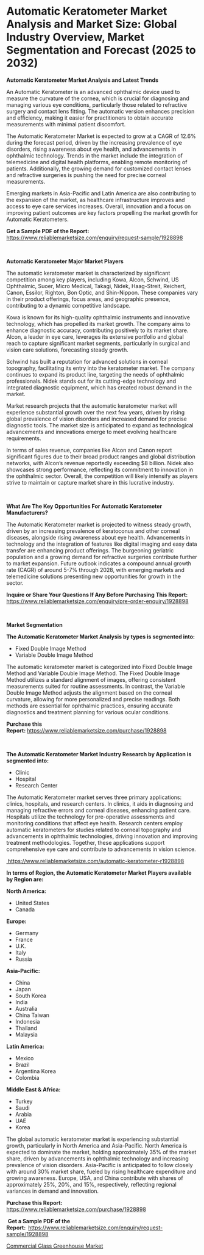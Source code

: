 <p><h1>Automatic Keratometer Market Analysis and Market Size: Global Industry Overview, Market Segmentation and Forecast (2025 to 2032)</h1></p><p><strong>Automatic Keratometer Market Analysis and Latest Trends</strong></p>
<p><p>An Automatic Keratometer is an advanced ophthalmic device used to measure the curvature of the cornea, which is crucial for diagnosing and managing various eye conditions, particularly those related to refractive surgery and contact lens fitting. The automatic version enhances precision and efficiency, making it easier for practitioners to obtain accurate measurements with minimal patient discomfort.</p><p>The Automatic Keratometer Market is expected to grow at a CAGR of 12.6% during the forecast period, driven by the increasing prevalence of eye disorders, rising awareness about eye health, and advancements in ophthalmic technology. Trends in the market include the integration of telemedicine and digital health platforms, enabling remote monitoring of patients. Additionally, the growing demand for customized contact lenses and refractive surgeries is pushing the need for precise corneal measurements. </p><p>Emerging markets in Asia-Pacific and Latin America are also contributing to the expansion of the market, as healthcare infrastructure improves and access to eye care services increases. Overall, innovation and a focus on improving patient outcomes are key factors propelling the market growth for Automatic Keratometers.</p></p>
<p><strong>Get a Sample PDF of the Report:&nbsp;</strong> <a href="https://www.reliablemarketsize.com/enquiry/request-sample/1928898?utm_campaign=2464&utm_medium=2&utm_source=Github&utm_content=ia&utm_term=17022025&utm_id=automatic-keratometer">https://www.reliablemarketsize.com/enquiry/request-sample/1928898</a></p>
<p>&nbsp;</p>
<p><strong>Automatic Keratometer Major Market Players</strong></p>
<p><p>The automatic keratometer market is characterized by significant competition among key players, including Kowa, Alcon, Schwind, US Ophthalmic, Suoer, Micro Medical, Takagi, Nidek, Haag-Streit, Reichert, Canon, Essilor, Righton, Bon Optic, and Shin-Nippon. These companies vary in their product offerings, focus areas, and geographic presence, contributing to a dynamic competitive landscape.</p><p>Kowa is known for its high-quality ophthalmic instruments and innovative technology, which has propelled its market growth. The company aims to enhance diagnostic accuracy, contributing positively to its market share. Alcon, a leader in eye care, leverages its extensive portfolio and global reach to capture significant market segments, particularly in surgical and vision care solutions, forecasting steady growth.</p><p>Schwind has built a reputation for advanced solutions in corneal topography, facilitating its entry into the keratometer market. The company continues to expand its product line, targeting the needs of ophthalmic professionals. Nidek stands out for its cutting-edge technology and integrated diagnostic equipment, which has created robust demand in the market.</p><p>Market research projects that the automatic keratometer market will experience substantial growth over the next few years, driven by rising global prevalence of vision disorders and increased demand for precise diagnostic tools. The market size is anticipated to expand as technological advancements and innovations emerge to meet evolving healthcare requirements.</p><p>In terms of sales revenue, companies like Alcon and Canon report significant figures due to their broad product ranges and global distribution networks, with Alcon’s revenue reportedly exceeding $8 billion. Nidek also showcases strong performance, reflecting its commitment to innovation in the ophthalmic sector. Overall, the competition will likely intensify as players strive to maintain or capture market share in this lucrative industry.</p></p>
<p>&nbsp;</p>
<p><strong>What Are The Key Opportunities For Automatic Keratometer Manufacturers?</strong></p>
<p><p>The Automatic Keratometer market is projected to witness steady growth, driven by an increasing prevalence of keratoconus and other corneal diseases, alongside rising awareness about eye health. Advancements in technology and the integration of features like digital imaging and easy data transfer are enhancing product offerings. The burgeoning geriatric population and a growing demand for refractive surgeries contribute further to market expansion. Future outlook indicates a compound annual growth rate (CAGR) of around 5-7% through 2028, with emerging markets and telemedicine solutions presenting new opportunities for growth in the sector.</p></p>
<p><strong>Inquire or Share Your Questions If Any Before Purchasing This Report:</strong> <a href="https://www.reliablemarketsize.com/enquiry/pre-order-enquiry/1928898?utm_campaign=2464&utm_medium=2&utm_source=Github&utm_content=ia&utm_term=17022025&utm_id=automatic-keratometer">https://www.reliablemarketsize.com/enquiry/pre-order-enquiry/1928898</a></p>
<p>&nbsp;</p>
<p><strong>Market Segmentation</strong></p>
<p><strong>The Automatic Keratometer Market Analysis by types is segmented into:</strong></p>
<p><ul><li>Fixed Double Image Method</li><li>Variable Double Image Method</li></ul></p>
<p><p>The automatic keratometer market is categorized into Fixed Double Image Method and Variable Double Image Method. The Fixed Double Image Method utilizes a standard alignment of images, offering consistent measurements suited for routine assessments. In contrast, the Variable Double Image Method adjusts the alignment based on the corneal curvature, allowing for more personalized and precise readings. Both methods are essential for ophthalmic practices, ensuring accurate diagnostics and treatment planning for various ocular conditions.</p></p>
<p><strong>Purchase this Report:&nbsp;</strong><a href="https://www.reliablemarketsize.com/purchase/1928898?utm_campaign=2464&utm_medium=2&utm_source=Github&utm_content=ia&utm_term=17022025&utm_id=automatic-keratometer">https://www.reliablemarketsize.com/purchase/1928898</a></p>
<p>&nbsp;</p>
<p><strong>The Automatic Keratometer Market Industry Research by Application is segmented into:</strong></p>
<p><ul><li>Clinic</li><li>Hospital</li><li>Research Center</li></ul></p>
<p><p>The Automatic Keratometer market serves three primary applications: clinics, hospitals, and research centers. In clinics, it aids in diagnosing and managing refractive errors and corneal diseases, enhancing patient care. Hospitals utilize the technology for pre-operative assessments and monitoring conditions that affect eye health. Research centers employ automatic keratometers for studies related to corneal topography and advancements in ophthalmic technologies, driving innovation and improving treatment methodologies. Together, these applications support comprehensive eye care and contribute to advancements in vision science.</p></p>
<p><a href="https://www.reliablemarketsize.com/automatic-keratometer-r1928898?utm_campaign=2464&utm_medium=2&utm_source=Github&utm_content=ia&utm_term=17022025&utm_id=automatic-keratometer">&nbsp;https://www.reliablemarketsize.com/automatic-keratometer-r1928898</a></p>
<p><strong>In terms of Region, the Automatic Keratometer Market Players available by Region are:</strong></p>
<p>
    <p> <strong> North America: </strong>
        <ul>
            <li>United States</li>
            <li>Canada</li>
        </ul>
        </p> 
    <p> <strong> Europe: </strong>
        <ul>
            <li>Germany</li>
            <li>France</li>
            <li>U.K.</li>
            <li>Italy</li>
            <li>Russia</li>
        </ul>
        </p> 
    <p> <strong> Asia-Pacific: </strong>
        <ul>
            <li>China</li>
            <li>Japan</li>
            <li>South Korea</li>
            <li>India</li>
            <li>Australia</li>
            <li>China Taiwan</li>
            <li>Indonesia</li>
            <li>Thailand</li>
            <li>Malaysia</li>
        </ul>
        </p> 
    <p> <strong> Latin America: </strong>
        <ul>
            <li>Mexico</li>
            <li>Brazil</li>
            <li>Argentina Korea</li>
            <li>Colombia</li>
        </ul>
        </p> 
    <p> <strong> Middle East & Africa: </strong>
        <ul>
            <li>Turkey</li>
            <li>Saudi</li>
            <li>Arabia</li>
            <li>UAE</li>
            <li>Korea</li>
        </ul>
    </p>
    </p>
<p><p>The global automatic keratometer market is experiencing substantial growth, particularly in North America and Asia-Pacific. North America is expected to dominate the market, holding approximately 35% of the market share, driven by advancements in ophthalmic technology and increasing prevalence of vision disorders. Asia-Pacific is anticipated to follow closely with around 30% market share, fueled by rising healthcare expenditure and growing awareness. Europe, USA, and China contribute with shares of approximately 25%, 20%, and 15%, respectively, reflecting regional variances in demand and innovation.</p></p>
<p><strong>Purchase this Report: </strong><a href="https://www.reliablemarketsize.com/purchase/1928898?utm_campaign=2464&utm_medium=2&utm_source=Github&utm_content=ia&utm_term=17022025&utm_id=automatic-keratometer">https://www.reliablemarketsize.com/purchase/1928898</a></p>
<p>&nbsp;<strong>Get a Sample PDF of the Report:&nbsp;&nbsp;</strong><a href="https://www.reliablemarketsize.com/enquiry/request-sample/1928898?utm_campaign=2464&utm_medium=2&utm_source=Github&utm_content=ia&utm_term=17022025&utm_id=automatic-keratometer">https://www.reliablemarketsize.com/enquiry/request-sample/1928898</a></p>
<p><strong></strong></p>
<p><p><a href="https://github.com/ccreola81/Market-Research-Report-List-1/blob/main/commercial-glass-greenhouse-market.md?utm_campaign=2464&utm_medium=2&utm_source=Github&utm_content=ia&utm_term=17022025&utm_id=automatic-keratometer">Commercial Glass Greenhouse Market</a></p></p>